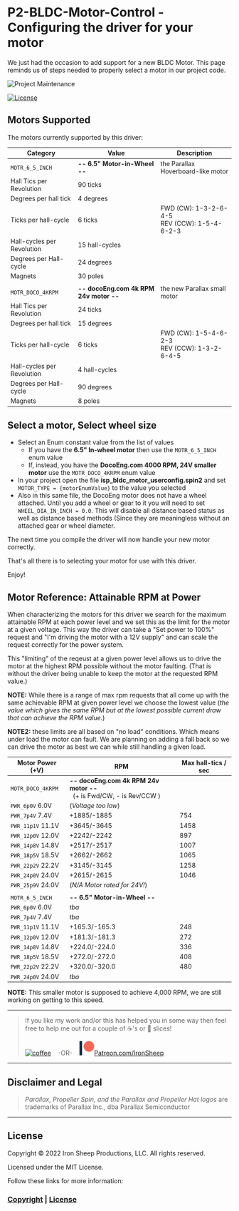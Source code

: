 # P2-BLDC-Motor-Control - Configuring the driver for your motor

We just had the occasion to add support for a new BLDC Motor.  This page reminds us of steps needed to properly select a motor in our project code.

![Project Maintenance][maintenance-shield]

[![License][license-shield]](LICENSE)

## Motors Supported

The motors currently supported by this driver:

| Category | Value | Description |
| --- | --- | --- |
| `MOTR_6_5_INCH` | **-- 6.5" Motor-in-Wheel --** | the Parallax Hoverboard-like motor
| Hall Tics per Revolution | 90 ticks | 
| Degrees per hall tick | 4 degrees
| Ticks per hall-cycle | 6 ticks | FWD (CW): 1-3-2-6-4-5</br>REV (CCW): 1-5-4-6-2-3
| Hall-cycles per Revolution | 15 hall-cycles |
| Degrees per Hall-cycle | 24 degrees |
| Magnets	| 30 poles |
| |
| `MOTR_DOCO_4KRPM` | **-- docoEng.com 4k RPM 24v motor --** | the new Parallax small motor
| Hall Tics per Revolution | 24 ticks | 
| Degrees per hall tick | 15 degrees
| Ticks per hall-cycle | 6 ticks | FWD (CW): 1-5-4-6-2-3</br>REV (CCW): 1-3-2-6-4-5
| Hall-cycles per Revolution | 4 hall-cycles |
| Degrees per Hall-cycle | 90 degrees |
| Magnets	| 8 poles |

## Select a motor, Select wheel size

- Select an Enum constant value from the list of values
  - If you have the **6.5" In-wheel motor** then use the `MOTR_6_5_INCH` enum value
  - If, instead, you have the **DocoEng.com 4000 RPM, 24V smaller motor** use the `MOTR_DOCO_4KRPM` enum value
- In your project open the file **isp\_bldc\_motor\_userconfig.spin2** and set `MOTOR_TYPE = {motorEnumValue}` to the value you selected
- Also in this same file, the DocoEng motor does not have a wheel attached. Until you add a wheel or gear to it you will need to set `WHEEL_DIA_IN_INCH = 0.0`. This will disable all distance based status as well as distance based methods (Since they are meaningless without an attached gear or wheel diameter.

The next time you compile the driver will now handle your new motor correctly.

That's all there is to selecting your motor for use with this driver.

Enjoy!


## Motor Reference: Attainable RPM at Power

When characterizing the motors for this driver we search for the maximum attainable RPM at each power level and we set this as the limit for the motor
at a given voltage. This way the driver can take a "Set power to 100%" request and "I'm driving the motor with a 12V supply" and can scale the request correctly for the power system. 

This "limiting" of the reqeust at a given power level allows us to drive the motor at the highest RPM possible without the motor faulting.  (That is without the driver being unable to keep the motor at the requested RPM value.)

**NOTE:** While there is a range of max rpm requests that all come up with the same achievable RPM at given power level we choose the lowest value (*the value which gives the same RPM but at the lowest possible current draw that can achieve the RPM value.*)

**NOTE2:** these limits are all based on "no load" conditions. Which means under load the motor can fault. We are planning on adding a fall back so we can drive the motor as best we can while still handling a given load.

| Motor Power (+V) | RPM | Max hall-tics / sec |
| --- | --- | --- |
| `MOTR_DOCO_4KRPM` | **-- docoEng.com 4k RPM 24v motor --**</br>&nbsp;&nbsp;(+ is Fwd/CW, - is Rev/CCW ) |
| `PWR_6p0V`   6.0V | (*Voltage too low*)
| `PWR_7p4V`   7.4V | +1885/-1885 | 754
| `PWR_11p1V` 11.1V | +3645/-3645 | 1458
| `PWR_12p0V` 12.0V | +2242/-2242 | 897
| `PWR_14p8V` 14.8V | +2517/-2517 | 1007
| `PWR_18p5V` 18.5V | +2662/-2662 | 1065
| `PWR_22p2V` 22.2V | +3145/-3145 | 1258
| `PWR_24p0V` 24.0V | +2615/-2615 | 1046
| `PWR_25p9V` 24.0V | (*N/A Motor rated for 24V!*)
| |
| `MOTR_6_5_INCH` | **-- 6.5" Motor-in-Wheel --** 
| `PWR_6p0V` 6.0V | *tba*
| `PWR_7p4V` 7.4V | *tba*
| `PWR_11p1V` 11.1V | +165.3/-165.3 | 248
| `PWR_12p0V` 12.0V | +181.3/-181.3 | 272
| `PWR_14p8V` 14.8V | +224.0/-224.0 | 336
| `PWR_18p5V` 18.5V | +272.0/-272.0 | 408
| `PWR_22p2V` 22.2V | +320.0/-320.0 | 480
| `PWR_24p0V` 24.0V | *tba*

**NOTE:** This smaller motor is supposed to achieve 4,000 RPM, we are still working on getting to this speed.

---

> If you like my work and/or this has helped you in some way then feel free to help me out for a couple of :coffee:'s or :pizza: slices!
>
> [![coffee](https://www.buymeacoffee.com/assets/img/custom_images/black_img.png)](https://www.buymeacoffee.com/ironsheep) &nbsp;&nbsp; -OR- &nbsp;&nbsp; [![Patreon](./images/patreon.png)](https://www.patreon.com/IronSheep?fan_landing=true)[Patreon.com/IronSheep](https://www.patreon.com/IronSheep?fan_landing=true)

---

## Disclaimer and Legal

> *Parallax, Propeller Spin, and the Parallax and Propeller Hat logos* are trademarks of Parallax Inc., dba Parallax Semiconductor

---

## License

Copyright © 2022 Iron Sheep Productions, LLC. All rights reserved.

Licensed under the MIT License.

Follow these links for more information:

### [Copyright](copyright) | [License](LICENSE)

[maintenance-shield]: https://img.shields.io/badge/maintainer-stephen%40ironsheep%2ebiz-blue.svg?style=for-the-badge

[marketplace-version]: https://vsmarketplacebadge.apphb.com/version-short/ironsheepproductionsllc.spin2.svg

[marketplace-installs]: https://vsmarketplacebadge.apphb.com/installs-short/ironsheepproductionsllc.spin2.svg

[marketplace-rating]: https://vsmarketplacebadge.apphb.com/rating-short/ironsheepproductionsllc.spin2.svg

[license-shield]: https://camo.githubusercontent.com/bc04f96d911ea5f6e3b00e44fc0731ea74c8e1e9/68747470733a2f2f696d672e736869656c64732e696f2f6769746875622f6c6963656e73652f69616e74726963682f746578742d646976696465722d726f772e7376673f7374796c653d666f722d7468652d6261646765
